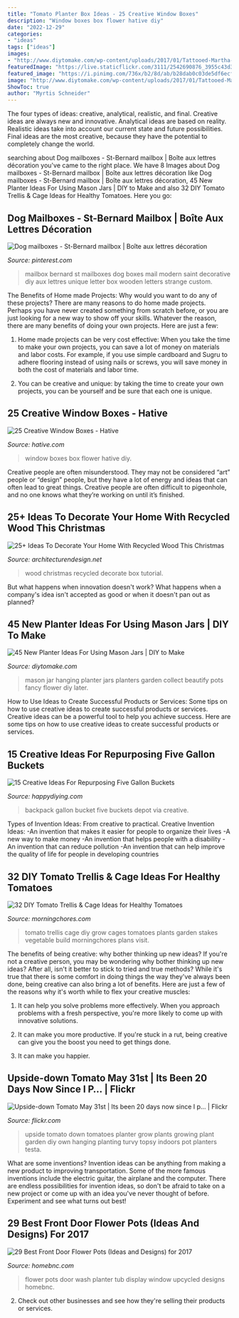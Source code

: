```yaml
---
title: "Tomato Planter Box Ideas - 25 Creative Window Boxes"
description: "Window boxes box flower hative diy"
date: "2022-12-29"
categories:
- "ideas"
tags: ["ideas"]
images:
- "http://www.diytomake.com/wp-content/uploads/2017/01/Tattooed-Martha-Hanging-Mason-Jar-Planters-1.jpg"
featuredImage: "https://live.staticflickr.com/3111/2542690876_3955c43d35_b.jpg"
featured_image: "https://i.pinimg.com/736x/b2/8d/ab/b28dab0c03de5df6ecfa5a0b29fc6fba.jpg"
image: "http://www.diytomake.com/wp-content/uploads/2017/01/Tattooed-Martha-Hanging-Mason-Jar-Planters-1.jpg"
ShowToc: true
author: "Myrtis Schneider"
---
```



The four types of ideas: creative, analytical, realistic, and final.
Creative ideas are always new and innovative. Analytical ideas are based on reality. Realistic ideas take into account our current state and future possibilities. Final ideas are the most creative, because they have the potential to completely change the world.

	

		
searching about Dog mailboxes - St-Bernard mailbox | Boîte aux lettres décoration you've came to the right place. We have 8 Images about Dog mailboxes - St-Bernard mailbox | Boîte aux lettres décoration like Dog mailboxes - St-Bernard mailbox | Boîte aux lettres décoration, 45 New Planter Ideas For Using Mason Jars | DIY to Make and also 32 DIY Tomato Trellis &amp; Cage Ideas for Healthy Tomatoes. Here you go:
		
    
## Dog Mailboxes - St-Bernard Mailbox | Boîte Aux Lettres Décoration

<img loading=lazy src="https://i.pinimg.com/736x/b2/8d/ab/b28dab0c03de5df6ecfa5a0b29fc6fba.jpg" onerror="this.onerror=null;this.src='https://tse3.mm.bing.net/th?id=OIP.dEZDEjHOc3b_YWLA-t_9NAHaJ3&amp;pid=15.1';" alt="Dog mailboxes - St-Bernard mailbox | Boîte aux lettres décoration">

_Source: pinterest.com_

>mailbox bernard st mailboxes dog boxes mail modern saint decorative diy aux lettres unique letter box wooden letters strange custom. 

	

The Benefits of Home made Projects: Why would you want to do any of these projects?
There are many reasons to do home made projects. Perhaps you have never created something from scratch before, or you are just looking for a new way to show off your skills. Whatever the reason, there are many benefits of doing your own projects. Here are just a few: 
1. Home made projects can be very cost effective: When you take the time to make your own projects, you can save a lot of money on materials and labor costs. For example, if you use simple cardboard and Sugru to adhere flooring instead of using nails or screws, you will save money in both the cost of materials and labor time. 

2. You can be creative and unique: by taking the time to create your own projects, you can be yourself and be sure that each one is unique.

    
## 25 Creative Window Boxes - Hative

<img loading=lazy src="https://hative.com/wp-content/uploads/2016/04/window-box/24-window-box-ideas.jpg" onerror="this.onerror=null;this.src='https://tse1.mm.bing.net/th?id=OIP.v7F-5ku2_NKw2tA6BAYjmgHaLH&amp;pid=15.1';" alt="25 Creative Window Boxes - Hative">

_Source: hative.com_

>window boxes box flower hative diy. 

	

Creative people are often misunderstood. They may not be considered “art” people or “design” people, but they have a lot of energy and ideas that can often lead to great things. Creative people are often difficult to pigeonhole, and no one knows what they’re working on until it’s finished.

    
## 25+ Ideas To Decorate Your Home With Recycled Wood This Christmas

<img loading=lazy src="https://cdn.architecturendesign.net/wp-content/uploads/2015/12/AD-Ideas-To-Decorate-Your-Home-With-Recycled-Wood-This-28.jpg" onerror="this.onerror=null;this.src='https://tse2.mm.bing.net/th?id=OIP.NPpcTTLgr5XtO4qlGhRNXAHaLL&amp;pid=15.1';" alt="25+ Ideas To Decorate Your Home With Recycled Wood This Christmas">

_Source: architecturendesign.net_

>wood christmas recycled decorate box tutorial. 

	

But what happens when innovation doesn't work? What happens when a company's idea isn't accepted as good or when it doesn't pan out as planned?

    
## 45 New Planter Ideas For Using Mason Jars | DIY To Make

<img loading=lazy src="http://www.diytomake.com/wp-content/uploads/2017/01/Tattooed-Martha-Hanging-Mason-Jar-Planters-1.jpg" onerror="this.onerror=null;this.src='https://tse4.mm.bing.net/th?id=OIP.9RX2GHkI5QOeFCD5sRAxhgHaJ4&amp;pid=15.1';" alt="45 New Planter Ideas For Using Mason Jars | DIY to Make">

_Source: diytomake.com_

>mason jar hanging planter jars planters garden collect beautify pots fancy flower diy later. 

	

How to Use Ideas to Create Successful Products or Services: Some tips on how to use creative ideas to create successful products or services.
Creative ideas can be a powerful tool to help you achieve success. Here are some tips on how to use creative ideas to create successful products or services.

    
## 15 Creative Ideas For Repurposing Five Gallon Buckets

<img loading=lazy src="http://happydiying.com/wp-content/uploads/2018/05/Bucket-Backpack.jpg" onerror="this.onerror=null;this.src='https://tse2.mm.bing.net/th?id=OIP.rPKCzld_-Sso9-lliwwApQHaLU&amp;pid=15.1';" alt="15 Creative Ideas For Repurposing Five Gallon Buckets">

_Source: happydiying.com_

>backpack gallon bucket five buckets depot via creative. 

	

Types of Invention Ideas: From creative to practical.
Creative Invention Ideas: 
-An invention that makes it easier for people to organize their lives 
-A new way to make money 
-An invention that helps people with a disability 
-An invention that can reduce pollution 
-An invention that can help improve the quality of life for people in developing countries

    
## 32 DIY Tomato Trellis &amp; Cage Ideas For Healthy Tomatoes

<img loading=lazy src="http://morningchores.com/wp-content/uploads/2016/05/Tomato-Trellis-and-Cage-Ideas-FB.jpg" onerror="this.onerror=null;this.src='https://tse4.mm.bing.net/th?id=OIP.Z1pyS-GeuUgrjQEVRZTndQHaD2&amp;pid=15.1';" alt="32 DIY Tomato Trellis &amp; Cage Ideas for Healthy Tomatoes">

_Source: morningchores.com_

>tomato trellis cage diy grow cages tomatoes plants garden stakes vegetable build morningchores plans visit. 

	

The benefits of being creative: why bother thinking up new ideas?
If you're not a creative person, you may be wondering why bother thinking up new ideas? After all, isn't it better to stick to tried and true methods? While it's true that there is some comfort in doing things the way they've always been done, being creative can also bring a lot of benefits. Here are just a few of the reasons why it's worth while to flex your creative muscles:
1. It can help you solve problems more effectively. When you approach problems with a fresh perspective, you're more likely to come up with innovative solutions.

2. It can make you more productive. If you're stuck in a rut, being creative can give you the boost you need to get things done.

3. It can make you happier.

    
## Upside-down Tomato May 31st | Its Been 20 Days Now Since I P… | Flickr

<img loading=lazy src="https://live.staticflickr.com/3111/2542690876_3955c43d35_b.jpg" onerror="this.onerror=null;this.src='https://tse3.mm.bing.net/th?id=OIP.yz08kWBYJW3Bl8TeYAXkUwHaJ4&amp;pid=15.1';" alt="Upside-down Tomato May 31st | Its been 20 days now since I p… | Flickr">

_Source: flickr.com_

>upside tomato down tomatoes planter grow plants growing plant garden diy own hanging planting turvy topsy indoors pot planters testa. 

	

What are some inventions?
Invention ideas can be anything from making a new product to improving transportation. Some of the more famous inventions include the electric guitar, the airplane and the computer. There are endless possibilities for invention ideas, so don't be afraid to take on a new project or come up with an idea you've never thought of before. Experiment and see what turns out best!

    
## 29 Best Front Door Flower Pots (Ideas And Designs) For 2017

<img loading=lazy src="https://cdn.homebnc.com/homeimg/2017/02/18-front-door-flower-pots-ideas-homebnc.jpg" onerror="this.onerror=null;this.src='https://tse3.mm.bing.net/th?id=OIP.STOkx-7wwhYx_wztbJmzPAHaNK&amp;pid=15.1';" alt="29 Best Front Door Flower Pots (Ideas and Designs) for 2017">

_Source: homebnc.com_

>flower pots door wash planter tub display window upcycled designs homebnc. 

	

2. Check out other businesses and see how they're selling their products or services.

